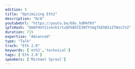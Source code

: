 ```yaml
---
edition: 5
title: "Optimizing Eth2"
description: "N/A"
youtubeUrl: "https://youtu.be/68s_hdM4fHY"
ipfsHash: "QmbP4UY2ivenb1rtuQFkBXCE3NfYtmgfGEhB2zZTWss7n2"
duration: 715
expertise: "Advanced"
type: "Talk"
track: "Eth 2.0"
keywords: ['eth2','technical']
tags: ['Eth 2.0']
speakers: ['Michael Sproul']
---
```


